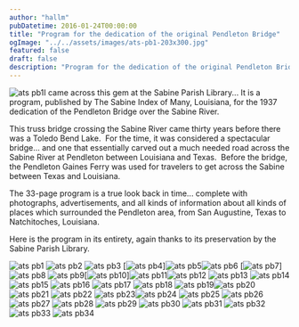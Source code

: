 ```yaml
---
author: "hallm"
pubDatetime: 2016-01-24T00:00:00
title: "Program for the dedication of the original Pendleton Bridge"
ogImage: "../../assets/images/ats-pb1-203x300.jpg"
featured: false
draft: false
description: "Program for the dedication of the original Pendleton Bridge"
---
```


![ats pb1](@assets/images/ats-pb1.jpg)I came across this gem at the Sabine Parish Library... It is a program, published by The Sabine Index of Many, Louisiana, for the 1937 dedication of the Pendleton Bridge over the Sabine River.

This truss bridge crossing the Sabine River came thirty years before there was a Toledo Bend Lake.  For the time, it was considered a spectacular bridge... and one that essentially carved out a much needed road across the Sabine River at Pendleton between Louisiana and Texas.  Before the bridge, the Pendleton Gaines Ferry was used for travelers to get across the Sabine between Texas and Louisiana.

<!--more-->The 33-page program is a true look back in time... complete with photographs, advertisements, and all kinds of information about all kinds of places which surrounded the Pendleton area, from San Augustine, Texas to Natchitoches, Louisiana.

Here is the program in its entirety, again thanks to its preservation by the Sabine Parish Library.

![ats pb1](@assets/images/ats-pb1.jpg) ![ats pb2](@assets/images/ats-pb2-675x1024.jpg) ![ats pb3](@assets/images/ats-pb3.jpg) [![ats pb4](@assets/images/ats-pb4-675x1024.jpg)]![ats pb5](@assets/images/ats-pb5.jpg)![ats pb6](@assets/images/ats-pb6.jpg) [![ats pb7](@assets/images/ats-pb7.jpg)]![ats pb8](@assets/images/ats-pb8.jpg) ![ats pb9](@assets/images/ats-pb9.jpg)[![ats pb10](@assets/images/ats-pb10.jpg)]![ats pb11](@assets/images/ats-pb11.jpg)![ats pb12](@assets/images/ats-pb12-672x1024.jpg) ![ats pb13](@assets/images/ats-pb13.jpg) ![ats pb14](@assets/images/ats-pb14.jpg)![ats pb15](@assets/images/ats-pb15-681x1024.jpg) ![ats pb16](@assets/images/ats-pb16-672x1024.jpg) ![ats pb17](@assets/images/ats-pb17.jpg) ![ats pb18](@assets/images/ats-pb18-672x1024.jpg) ![ats pb19](@assets/images/ats-pb19.jpg)![ats pb20](@assets/images/ats-pb20-665x1024.jpg)![ats pb21](@assets/images/ats-pb21-665x1024.jpg) ![ats pb22](@assets/images/ats-pb22-672x1024.jpg) ![ats pb23](@assets/images/ats-pb23-681x1024.jpg)![ats pb24](@assets/images/ats-pb24-672x1024.jpg) ![ats pb25](@assets/images/ats-pb25-681x1024.jpg) ![ats pb26](@assets/images/ats-pb26-672x1024.jpg) ![ats pb27](@assets/images/ats-pb27-681x1024.jpg) ![ats pb28](@assets/images/ats-pb28-672x1024.jpg) ![ats pb29](@assets/images/ats-pb29-681x1024.jpg) ![ats pb30](@assets/images/ats-pb30-672x1024.jpg) ![ats pb31](@assets/images/ats-pb31-681x1024.jpg) ![ats pb32](@assets/images/ats-pb32-672x1024.jpg) ![ats pb33](@assets/images/ats-pb33-681x1024.jpg) ![ats pb34](@assets/images/ats-pb34-672x1024.jpg)